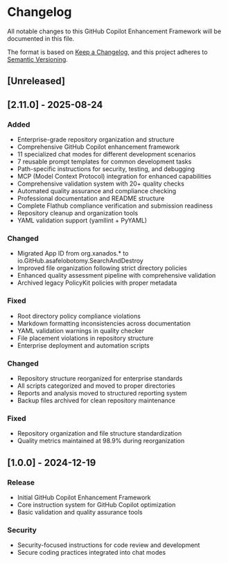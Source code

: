 # Changelog

All notable changes to this GitHub Copilot Enhancement Framework will be documented in this file.

The format is based on [Keep a Changelog](https://keepachangelog.com/en/1.0.0/),
and this project adheres to [Semantic Versioning](https://semver.org/spec/v2.0.0.html).

## [Unreleased]

## [2.11.0] - 2025-08-24

### Added

- Enterprise-grade repository organization and structure
- Comprehensive GitHub Copilot enhancement framework
- 11 specialized chat modes for different development scenarios
- 7 reusable prompt templates for common development tasks
- Path-specific instructions for security, testing, and debugging
- MCP (Model Context Protocol) integration for enhanced capabilities
- Comprehensive validation system with 20+ quality checks
- Automated quality assurance and compliance checking
- Professional documentation and README structure
- Complete Flathub compliance verification and submission readiness
- Repository cleanup and organization tools
- YAML validation support (yamllint + PyYAML)

### Changed

- Migrated App ID from org.xanados.* to io.GitHub.asafelobotomy.SearchAndDestroy
- Improved file organization following strict directory policies
- Enhanced quality assessment pipeline with comprehensive validation
- Archived legacy PolicyKit policies with proper metadata

### Fixed

- Root directory policy compliance violations
- Markdown formatting inconsistencies across documentation
- YAML validation warnings in quality checker
- File placement violations in repository structure
- Enterprise deployment and automation scripts

### Changed

- Repository structure reorganized for enterprise standards
- All scripts categorized and moved to proper directories
- Reports and analysis moved to structured reporting system
- Backup files archived for clean repository maintenance

### Fixed

- Repository organization and file structure standardization
- Quality metrics maintained at 98.9% during reorganization

## [1.0.0] - 2024-12-19

### Release

- Initial GitHub Copilot Enhancement Framework
- Core instruction system for GitHub Copilot optimization
- Basic validation and quality assurance tools

### Security

- Security-focused instructions for code review and development
- Secure coding practices integrated into chat modes
